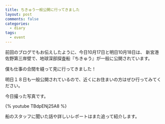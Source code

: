 ```yaml
---
title: ちきゅう一般公開に行ってきました
layout: post
comments: false
categories:
  - diary
tags:
  - event
---
```

前回のブログでもお伝えしたように、今日10月17日と明日10月18日は、
新宮港佐野第三岸壁で、地球深部探査船『ちきゅう』が一般に公開されています。

僕も仕事の合間を縫って見に行ってきました！

明日１８日も一般公開されているので、近くにお住まいの方はぜひ行ってみてください。

今日撮った写真です。

{% youtube TBdpENj25A8 %}

船のスタッフに聞いた話や詳しいレポートはまた追って紹介します。
